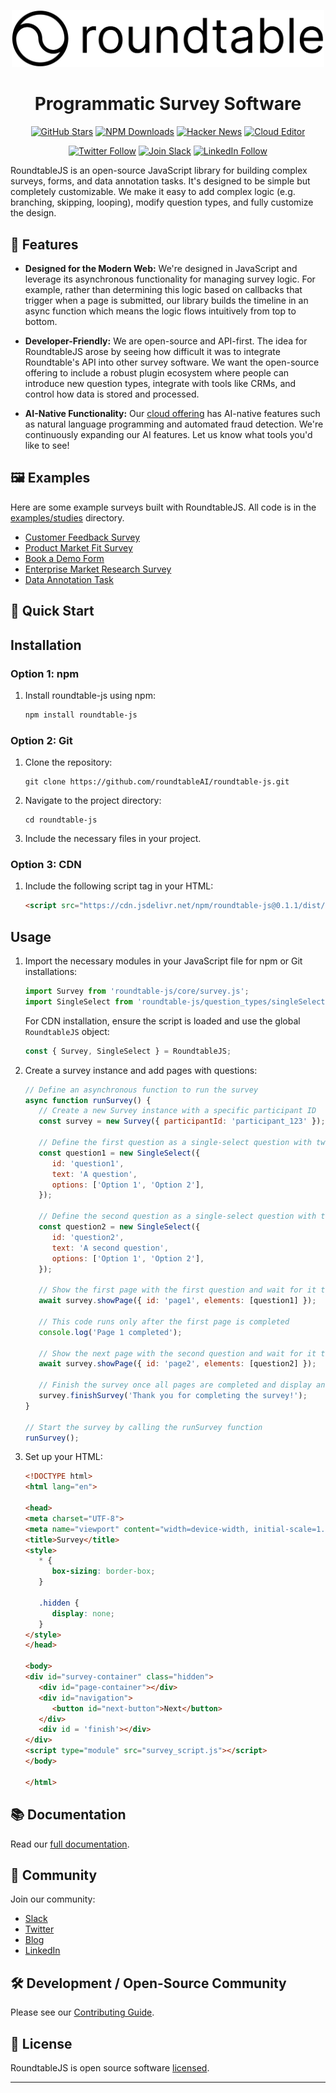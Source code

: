 <p align="center">
  <img src="assets/images/logo-with-text.png" alt="Roundtable Logo" width="500">
</p>

<h1 align="center">Programmatic Survey Software</h1>

<p align="center">
  <!-- GitHub Stars -->
  <a href="https://github.com/roundtableAI/roundtable-js/stargazers"><img src="https://img.shields.io/github/stars/roundtableAI/roundtable-js" alt="GitHub Stars"></a>
  <!-- NPM Downloads -->
  <a href="https://www.npmjs.com/package/roundtable-js"><img src="https://img.shields.io/npm/dm/roundtable-js" alt="NPM Downloads"></a>
  <!-- Hacker News -->
  <a href="https://news.ycombinator.com/item?id=36865625"><img src="https://img.shields.io/badge/Hacker%20News-121-%23FF6600" alt="Hacker News"></a>
  <!-- Cloud Editor -->
<a href="https://surveys.roundtable.ai"><img src="https://img.shields.io/badge/Cloud%20Editor-surveys.roundtable.ai-teal" alt="Cloud Editor"></a>
</p>

<p align="center">
  <!-- Twitter Follow -->
  <a href="https://twitter.com/roundtabledotai"><img src="https://img.shields.io/twitter/follow/roundtabledotai?style=social" alt="Twitter Follow"></a>
  <!-- Join Slack -->
  <a href="https://join.slack.com/t/roundtablejs/shared_invite/zt-2m09n74yv-B~UeGbxSzGMTO3f0qXhRxQ"><img src="https://img.shields.io/badge/Join%20Slack-4A154B?logo=slack" alt="Join Slack"></a>
  <!-- LinkedIn Follow -->
  <a href="https://www.linkedin.com/company/roundtable-ai"><img src="https://img.shields.io/badge/LinkedIn-Follow-0077B5?logo=linkedin" alt="LinkedIn Follow"></a>
</p>

RoundtableJS is an open-source JavaScript library for building complex surveys, forms, and data annotation tasks. It's designed to be simple but completely customizable. We make it easy to add complex logic (e.g. branching, skipping, looping), modify question types, and fully customize the design.

## 🌟 Features

- **Designed for the Modern Web:** We're designed in JavaScript and leverage its asynchronous functionality for managing survey logic. For example, rather than determining this logic based on callbacks that trigger when a page is submitted, our library builds the timeline in an async function which means the logic flows intuitively from top to bottom. 

- **Developer-Friendly:** We are open-source and API-first. The idea for RoundtableJS arose by seeing how difficult it was to integrate Roundtable's API into other survey software. We want the open-source offering to include a robust plugin ecosystem where people can introduce new question types, integrate with tools like CRMs, and control how data is stored and processed. 

- **AI-Native Functionality:** Our [cloud offering](https://surveys.roundtable.ai) has AI-native features such as natural language programming and automated fraud detection. We're continuously expanding our AI features. Let us know what tools you'd like to see!

## 🖼️ Examples

Here are some example surveys built with RoundtableJS. All code is in the [examples/studies](examples/studies) directory.

- [Customer Feedback Survey](https://roundtable.ai/survey/bb1f6ebf6e9c99c938df3fa74e9943d5356bb2a1)
- [Product Market Fit Survey](https://roundtable.ai/survey/0752ffcf82a327b05abe4484f1e6f8e65a200355)
- [Book a Demo Form](https://roundtable.ai/survey/1f67699733d860e486f508f593edfcb4ba4f9159)
- [Enterprise Market Research Survey](https://roundtable.ai/survey/9593255a3aa7231051e75e578747eaea2fde17b3)
- [Data Annotation Task](https://roundtable.ai/survey/c09e45719a21e7a23565097b60d48532c8e384e9)

## 🚀 Quick Start

## Installation

### Option 1: npm

1. Install roundtable-js using npm:
   ```bash
   npm install roundtable-js
   ```

### Option 2: Git

1. Clone the repository:
   ```
   git clone https://github.com/roundtableAI/roundtable-js.git
   ```

2. Navigate to the project directory:
   ```
   cd roundtable-js
   ```

3. Include the necessary files in your project.

### Option 3: CDN

1. Include the following script tag in your HTML:

   ```html
   <script src="https://cdn.jsdelivr.net/npm/roundtable-js@0.1.1/dist/bundle.js"></script>
   ```

## Usage

1. Import the necessary modules in your JavaScript file for npm or Git installations:


   ```javascript
   import Survey from 'roundtable-js/core/survey.js';
   import SingleSelect from 'roundtable-js/question_types/singleSelect.js';
   ```

   For CDN installation, ensure the script is loaded and use the global `RoundtableJS` object:

   ```javascript
   const { Survey, SingleSelect } = RoundtableJS;
   ```


2. Create a survey instance and add pages with questions:

   ```javascript
   // Define an asynchronous function to run the survey
   async function runSurvey() {
      // Create a new Survey instance with a specific participant ID
      const survey = new Survey({ participantId: 'participant_123' });

      // Define the first question as a single-select question with two options
      const question1 = new SingleSelect({
         id: 'question1',
         text: 'A question',
         options: ['Option 1', 'Option 2'],
      });

      // Define the second question as a single-select question with two options
      const question2 = new SingleSelect({
         id: 'question2',
         text: 'A second question',
         options: ['Option 1', 'Option 2'],
      });

      // Show the first page with the first question and wait for it to be answered
      await survey.showPage({ id: 'page1', elements: [question1] });

      // This code runs only after the first page is completed
      console.log('Page 1 completed');

      // Show the next page with the second question and wait for it to be answered
      await survey.showPage({ id: 'page2', elements: [question2] });

      // Finish the survey once all pages are completed and display an end message
      survey.finishSurvey('Thank you for completing the survey!');
   }

   // Start the survey by calling the runSurvey function
   runSurvey();   
   ```

3. Set up your HTML:

   ```html
   <!DOCTYPE html>
   <html lang="en">

   <head>
   <meta charset="UTF-8">
   <meta name="viewport" content="width=device-width, initial-scale=1.0">
   <title>Survey</title>
   <style>
      * {
         box-sizing: border-box;
      }

      .hidden {
         display: none;
      }
   </style>
   </head>

   <body>
   <div id="survey-container" class="hidden">
      <div id="page-container"></div>
      <div id="navigation">
         <button id="next-button">Next</button>
      </div>
      <div id = 'finish'></div>
   </div>
   <script type="module" src="survey_script.js"></script>
   </body>

   </html>
   ```

## 📚 Documentation

Read our [full documentation](https://docs.roundtable.ai/rjs/introduction).

## 🎉 Community

Join our community:
- [Slack](https://join.slack.com/t/roundtablejs/shared_invite/zt-2m09n74yv-B~UeGbxSzGMTO3f0qXhRxQ)
- [Twitter](https://twitter.com/roundtabledotai)
- [Blog](https://roundtable.ai/blog)
- [LinkedIn](https://www.linkedin.com/company/roundtable-ai)

## 🛠️ Development / Open-Source Community

Please see our [Contributing Guide](CONTRIBUTING.md).

## 📜 License

RoundtableJS is open source software [licensed](LICENSE).

---
